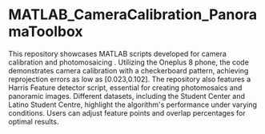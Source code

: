# MATLAB_CameraCalibration_PanoramaToolbox
This repository showcases MATLAB scripts developed for camera calibration and photomosaicing . Utilizing the Oneplus 8 phone, the code demonstrates camera calibration with a checkerboard pattern, achieving reprojection errors as low as [0.023,0.102]. The repository also features a Harris Feature detector script, essential for creating photomosaics and panoramic images. Different datasets, including the Student Center and Latino Student Centre, highlight the algorithm's performance under varying conditions. Users can adjust feature points and overlap percentages for optimal results. 
